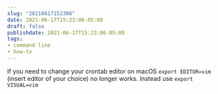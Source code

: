 ```yaml
---
slug: "20210617152306"
date: 2021-06-17T15:23:06-05:00
draft: false
publishdate: 2021-06-17T15:23:06-05:00
tags:
- command line
- how-to
---
```


If you need to change your crontab editor on macOS `export EDITOR=vim` (insert editor of your choice) no longer works. Instead use `export VISUAL=vim`
